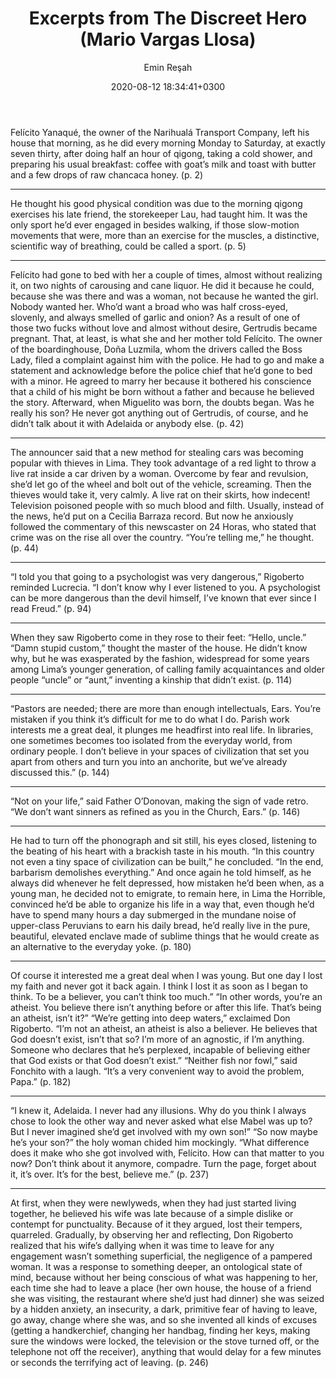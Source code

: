 ﻿---
title: Excerpts from The Discreet Hero (Mario Vargas Llosa) 
author: Emin Reşah
date:  2020-08-12 18:34:41+0300
expiryDate:
dp: 15004
featured_image: /images/header-08.jpg
---


Felícito Yanaqué, the owner of the Narihualá Transport Company, left his house that morning, as he did every morning Monday to Saturday, at exactly seven thirty, after doing half an hour of qigong, taking a cold shower, and preparing his usual breakfast: coffee with goat’s milk and toast with butter and a few drops of raw chancaca honey. (p. 2)

---

He thought his good physical condition was due to the morning qigong exercises his late friend, the storekeeper Lau, had taught him. It was the only sport he’d ever engaged in besides walking, if those slow-motion movements that were, more than an exercise for the muscles, a distinctive, scientific way of breathing, could be called a sport. (p. 5)

---

Felícito had gone to bed with her a couple of times, almost without realizing it, on two nights of carousing and cane liquor. He did it because he could, because she was there and was a woman, not because he wanted the girl. Nobody wanted her. Who’d want a broad who was half cross-eyed, slovenly, and always smelled of garlic and onion? As a result of one of those two fucks without love and almost without desire, Gertrudis became pregnant. That, at least, is what she and her mother told Felícito. The owner of the boardinghouse, Doña Luzmila, whom the drivers called the Boss Lady, filed a complaint against him with the police. He had to go and make a statement and acknowledge before the police chief that he’d gone to bed with a minor. He agreed to marry her because it bothered his conscience that a child of his might be born without a father and because he believed the story. Afterward, when Miguelito was born, the doubts began. Was he really his son? He never got anything out of Gertrudis, of course, and he didn’t talk about it with Adelaida or anybody else. (p. 42)

---

The announcer said that a new method for stealing cars was becoming popular with thieves in Lima. They took advantage of a red light to throw a live rat inside a car driven by a woman. Overcome by fear and revulsion, she’d let go of the wheel and bolt out of the vehicle, screaming. Then the thieves would take it, very calmly. A live rat on their skirts, how indecent! Television poisoned people with so much blood and filth. Usually, instead of the news, he’d put on a Cecilia Barraza record. But now he anxiously followed the commentary of this newscaster on 24 Horas, who stated that crime was on the rise all over the country. “You’re telling me,” he thought. (p. 44)

---

“I told you that going to a psychologist was very dangerous,” Rigoberto reminded Lucrecia. “I don’t know why I ever listened to you. A psychologist can be more dangerous than the devil himself, I’ve known that ever since I read Freud.” (p. 94)

---

When they saw Rigoberto come in they rose to their feet: “Hello, uncle.” “Damn stupid custom,” thought the master of the house. He didn’t know why, but he was exasperated by the fashion, widespread for some years among Lima’s younger generation, of calling family acquaintances and older people “uncle” or “aunt,” inventing a kinship that didn’t exist. (p. 114)

---

“Pastors are needed; there are more than enough intellectuals, Ears. You’re mistaken if you think it’s difficult for me to do what I do. Parish work interests me a great deal, it plunges me headfirst into real life. In libraries, one sometimes becomes too isolated from the everyday world, from ordinary people. I don’t believe in your spaces of civilization that set you apart from others and turn you into an anchorite, but we’ve already discussed this.” (p. 144)

---

“Not on your life,” said Father O’Donovan, making the sign of vade retro. “We don’t want sinners as refined as you in the Church, Ears.” (p. 146)

---

He had to turn off the phonograph and sit still, his eyes closed, listening to the beating of his heart with a brackish taste in his mouth. “In this country not even a tiny space of civilization can be built,” he concluded. “In the end, barbarism demolishes everything.” And once again he told himself, as he always did whenever he felt depressed, how mistaken he’d been when, as a young man, he decided not to emigrate, to remain here, in Lima the Horrible, convinced he’d be able to organize his life in a way that, even though he’d have to spend many hours a day submerged in the mundane noise of upper-class Peruvians to earn his daily bread, he’d really live in the pure, beautiful, elevated enclave made of sublime things that he would create as an alternative to the everyday yoke. (p. 180)

---

Of course it interested me a great deal when I was young. But one day I lost my faith and never got it back again. I think I lost it as soon as I began to think. To be a believer, you can’t think too much.” “In other words, you’re an atheist. You believe there isn’t anything before or after this life. That’s being an atheist, isn’t it?” “We’re getting into deep waters,” exclaimed Don Rigoberto. “I’m not an atheist, an atheist is also a believer. He believes that God doesn’t exist, isn’t that so? I’m more of an agnostic, if I’m anything. Someone who declares that he’s perplexed, incapable of believing either that God exists or that God doesn’t exist.” “Neither fish nor fowl,” said Fonchito with a laugh. “It’s a very convenient way to avoid the problem, Papa.” (p. 182)

---

“I knew it, Adelaida. I never had any illusions. Why do you think I always chose to look the other way and never asked what else Mabel was up to? But I never imagined she’d get involved with my own son!” “So now maybe he’s your son?” the holy woman chided him mockingly. “What difference does it make who she got involved with, Felícito. How can that matter to you now? Don’t think about it anymore, compadre. Turn the page, forget about it, it’s over. It’s for the best, believe me.” (p. 237)

---

At first, when they were newlyweds, when they had just started living together, he believed his wife was late because of a simple dislike or contempt for punctuality. Because of it they argued, lost their tempers, quarreled. Gradually, by observing her and reflecting, Don Rigoberto realized that his wife’s dallying when it was time to leave for any engagement wasn’t something superficial, the negligence of a pampered woman. It was a response to something deeper, an ontological state of mind, because without her being conscious of what was happening to her, each time she had to leave a place (her own house, the house of a friend she was visiting, the restaurant where she’d just had dinner) she was seized by a hidden anxiety, an insecurity, a dark, primitive fear of having to leave, go away, change where she was, and so she invented all kinds of excuses (getting a handkerchief, changing her handbag, finding her keys, making sure the windows were locked, the television or the stove turned off, or the telephone not off the receiver), anything that would delay for a few minutes or seconds the terrifying act of leaving. (p. 246)

